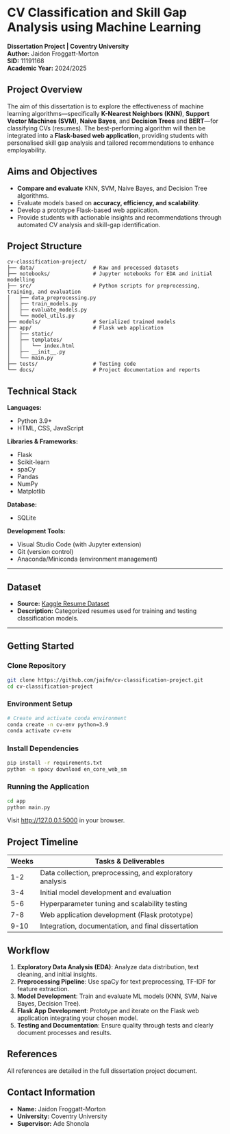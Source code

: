 # CV Classification and Skill Gap Analysis using Machine Learning

**Dissertation Project | Coventry University**\
**Author:** Jaidon Froggatt-Morton\
**SID:** 11191168\
**Academic Year:** 2024/2025

## Project Overview

The aim of this dissertation is to explore the effectiveness of machine learning algorithms—specifically **K-Nearest Neighbors (KNN)**, **Support Vector Machines (SVM)**, **Naive Bayes**, and **Decision Trees** and **BERT**—for classifying CVs (resumes). The best-performing algorithm will then be integrated into a **Flask-based web application**, providing students with personalised skill gap analysis and tailored recommendations to enhance employability.


## Aims and Objectives

- **Compare and evaluate** KNN, SVM, Naive Bayes, and Decision Tree algorithms.
- Evaluate models based on **accuracy, efficiency, and scalability**.
- Develop a prototype Flask-based web application.
- Provide students with actionable insights and recommendations through automated CV analysis and skill-gap identification.


## Project Structure

```text
cv-classification-project/
├── data/                   # Raw and processed datasets
├── notebooks/              # Jupyter notebooks for EDA and initial modelling
├── src/                    # Python scripts for preprocessing, training, and evaluation
│   ├── data_preprocessing.py
│   ├── train_models.py
│   ├── evaluate_models.py
│   └── model_utils.py
├── models/                 # Serialized trained models
├── app/                    # Flask web application
│   ├── static/
│   ├── templates/
│   │   └── index.html
│   ├── __init__.py
│   └── main.py
├── tests/                  # Testing code
└── docs/                   # Project documentation and reports

```

## Technical Stack

**Languages:**
- Python 3.9+
- HTML, CSS, JavaScript

**Libraries & Frameworks:**
- Flask
- Scikit-learn
- spaCy
- Pandas
- NumPy
- Matplotlib

**Database:**
- SQLite

**Development Tools:**
- Visual Studio Code (with Jupyter extension)
- Git (version control)
- Anaconda/Miniconda (environment management)

---

## Dataset

- **Source:** [Kaggle Resume Dataset](https://www.kaggle.com/datasets/snehaanbhawal/resume-dataset)
- **Description:** Categorized resumes used for training and testing classification models.

---

## Getting Started

### Clone Repository

```bash
git clone https://github.com/jaifm/cv-classification-project.git
cd cv-classification-project
```
### Environment Setup
```bash
# Create and activate conda environment
conda create -n cv-env python=3.9
conda activate cv-env
```
### Install Dependencies
```bash
pip install -r requirements.txt
python -m spacy download en_core_web_sm
```
### Running the Application
``` bash
cd app
python main.py
```
Visit http://127.0.0.1:5000 in your browser.

## Project Timeline

| Weeks | Tasks & Deliverables                                     |
|-------|----------------------------------------------------------|
| 1-2   | Data collection, preprocessing, and exploratory analysis |
| 3-4   | Initial model development and evaluation                 |
| 5-6   | Hyperparameter tuning and scalability testing            |
| 7-8   | Web application development (Flask prototype)            |
| 9-10  | Integration, documentation, and final dissertation       |


## Workflow

1. **Exploratory Data Analysis (EDA)**: Analyze data distribution, text cleaning, and initial insights.  
2. **Preprocessing Pipeline**: Use spaCy for text preprocessing, TF-IDF for feature extraction.  
3. **Model Development**: Train and evaluate ML models (KNN, SVM, Naive Bayes, Decision Tree).  
4. **Flask App Development**: Prototype and iterate on the Flask web application integrating your chosen model.  
5. **Testing and Documentation**: Ensure quality through tests and clearly document processes and results.

## References

All references are detailed in the full dissertation project document.

## Contact Information

- **Name:** Jaidon Froggatt-Morton
- **University:** Coventry University
- **Supervisor:** Ade Shonola

